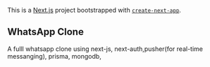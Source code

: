 This is a [Next.js](https://nextjs.org) project bootstrapped with [`create-next-app`](https://nextjs.org/docs/app/api-reference/cli/create-next-app).

## WhatsApp Clone

A fulll whatsapp clone using next-js, next-auth,pusher(for real-time messanging), prisma, mongodb,
